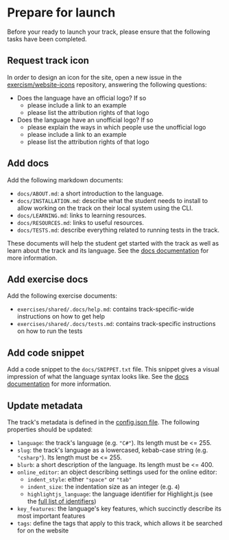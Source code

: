 # Prepare for launch

Before your ready to launch your track, please ensure that the following tasks have been completed.

## Request track icon

In order to design an icon for the site, open a new issue in the [exercism/website-icons](https://github.com/exercism/website-icons/issues) repository, answering the following questions:

- Does the language have an official logo? If so
  - please include a link to an example
  - please list the attribution rights of that logo
- Does the language have an unofficial logo? If so
  - please explain the ways in which people use the unofficial logo
  - please include a link to an example
  - please list the attribution rights of that logo

## Add docs

Add the following markdown documents:

- `docs/ABOUT.md`: a short introduction to the language.
- `docs/INSTALLATION.md`: describe what the student needs to install to allow working on the track on their local system using the CLI.
- `docs/LEARNING.md`: links to learning resources.
- `docs/RESOURCES.md`: links to useful resources.
- `docs/TESTS.md`: describe everything related to running tests in the track.

These documents will help the student get started with the track as well as learn about the track and its language.
See the [docs documentation](/docs/building/tracks/docs) for more information.

## Add exercise docs

Add the following exercise documents:

- `exercises/shared/.docs/help.md`: contains track-specific-wide instructions on how to get help
- `exercises/shared/.docs/tests.md`: contains track-specific instructions on how to run the tests

## Add code snippet

Add a code snippet to the `docs/SNIPPET.txt` file.
This snippet gives a visual impression of what the language syntax looks like.
See the [docs documentation](/docs/building/tracks/docs) for more information.

## Update metadata

The track's metadata is defined in the [config.json file](/docs/building/tracks/config-json).
The following properties should be updated:

- `language`: the track's language (e.g. `"C#"`). Its length must be <= 255.
- `slug`: the track's language as a lowercased, kebab-case string (e.g. `"csharp"`). Its length must be <= 255.
- `blurb`: a short description of the language. Its length must be <= 400.
- `online_editor`: an object describing settings used for the online editor:
  - `indent_style`: either `"space"` or `"tab"`
  - `indent_size`: the indentation size as an integer (e.g. `4`)
  - `highlightjs_language`: the language identifier for Highlight.js (see the [full list of identifiers](https://github.com/highlightjs/highlight.js/blob/main/SUPPORTED_LANGUAGES.md))
- `key_features`: the language's key features, which succinctly describe its most important features
- `tags`: define the tags that apply to this track, which allows it be searched for on the website

